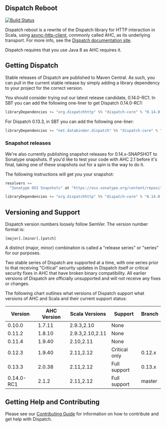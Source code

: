 Dispatch Reboot
---------------

[![Build Status](https://travis-ci.org/dispatch/reboot.svg?branch=master)](https://travis-ci.org/dispatch/reboot)

Dispatch reboot is a rewrite of the Dispatch library for HTTP interaction in Scala, using
[async-http-client][async], commonly called AHC, as its underlying transport. For more info, see the
[Dispatch documentation site][docs].

Dispatch requires that you use Java 8 as AHC requires it.

[docs]: https://dispatch.github.io/reboot/Dispatch.html
[async]: https://github.com/AsyncHttpClient/async-http-client

## Getting Dispatch

Stable releases of Dispatch are published to Maven Central. As such, you can pull in the current
stable release by simply adding a library dependency to your project for the correct version.

You should consider trying out our latest release candidate, 0.14.0-RC1. In SBT you can add the
following one-liner to get Dispatch 0.14.0-RC1:

```scala
libraryDependencies += "org.dispatchhttp" %% "dispatch-core" % "0.14.0-RC1"
```

For Dispatch 0.13.3, in SBT you can add the following one-liner:

```scala
libraryDependencies += "net.databinder.dispatch" %% "dispatch-core" % "0.13.3"
```

### Snapshot releases

We're also currently publishing snapshot releases for 0.14.x-SNAPSHOT to Sonatype snapshots.
If you'd like to test your code with AHC 2.1 before it's final, taking one of these snapshots
out for a spin is the way to do it.

The following instructions will get you your snapshot:

```scala
resolvers +=
  "Sonatype OSS Snapshots" at "https://oss.sonatype.org/content/repositories/snapshots"

libraryDependencies += "org.dispatchhttp" %% "dispatch-core" % "0.14.0-SNAPSHOT"
```

## Versioning and Support

Dispatch version numbers loosely follow SemVer. The version number format is:

```
[major].[minor].[patch]
```

A distinct (major, minor) combination is called a "release series" or "series" for our purposes.

Two stable series of Dispatch are supported at a time, with one series prior to that receiving
"Critical" security updates in Dispatch itself or critical security fixes in AHC that have broken
binary compatibility. All earlier versions of Dispatch are officially unsupported and will not
receive any fixes or changes.

The following chart outlines what versions of Dispatch support what versions of AHC and Scala and
their current support status:

|Version           | AHC Version  |Scala Versions |Support       |Branch
|------------------|--------------|---------------|--------------|---------------------------------|
|0.10.0            |1.7.11        |2.9.3,2.10     |None          |                                 |
|0.11.2            |1.8.10        |2.9.3,2.10,2.11|None          |                                 |
|0.11.4            |1.9.40        |2.10,2.11      |None          |                                 |
|0.12.3            |1.9.40        |2.11,2.12      |Critical only |0.12.x                           |
|0.13.3            |2.0.38        |2.11,2.12      |Full support  |0.13.x                           |
|0.14.0-RC1        |2.1.2         |2.11,2.12      |Full support  |master                           |

## Getting Help and Contributing

Please see our [Contributing Guide][contributing] for information on how to contribute and get help
with Dispatch.

[contributing]: https://github.com/dispatch/reboot/blob/master/CONTRIBUTING.md
